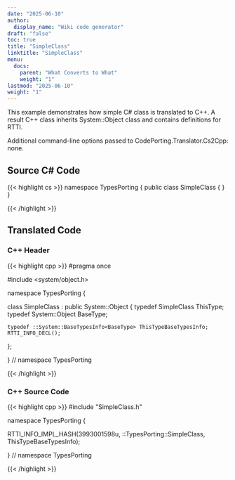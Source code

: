 ```yaml
---
date: "2025-06-10"
author:
  display_name: "Wiki code generator"
draft: "false"
toc: true
title: "SimpleClass"
linktitle: "SimpleClass"
menu:
  docs:
    parent: "What Converts to What"
    weight: "1"
lastmod: "2025-06-10"
weight: "1"
---
```


This example demonstrates how simple C# class is translated to C++. A result C++ class inherits System::Object class and contains definitions for RTTI.

Additional command-line options passed to CodePorting.Translator.Cs2Cpp: none.

## Source C# Code ##

{{< highlight cs >}}
namespace TypesPorting
{
    public class SimpleClass
    {
    }
}

{{< /highlight >}}

## Translated Code ##

### C++ Header ###

{{< highlight cpp >}}
#pragma once

#include <system/object.h>

namespace TypesPorting {

class SimpleClass : public System::Object
{
    typedef SimpleClass ThisType;
    typedef System::Object BaseType;
    
    typedef ::System::BaseTypesInfo<BaseType> ThisTypeBaseTypesInfo;
    RTTI_INFO_DECL();
    
};

} // namespace TypesPorting



{{< /highlight >}}

### C++ Source Code ###

{{< highlight cpp >}}
#include "SimpleClass.h"

namespace TypesPorting {

RTTI_INFO_IMPL_HASH(3993001598u, ::TypesPorting::SimpleClass, ThisTypeBaseTypesInfo);

} // namespace TypesPorting

{{< /highlight >}}
